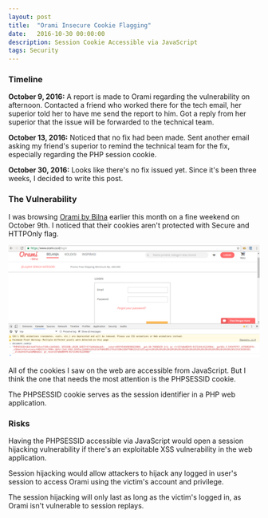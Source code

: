 ```yaml
---
layout: post
title:  "Orami Insecure Cookie Flagging"
date:   2016-10-30 00:00:00
description: Session Cookie Accessible via JavaScript
tags: Security
---
```


### Timeline

__October 9, 2016:__ A report is made to Orami regarding the vulnerability on afternoon. Contacted a friend who worked there for the tech email, her superior told her to have me send the report to him. Got a reply from her superior that the issue will be forwarded to the technical team.

__October 13, 2016:__ Noticed that no fix had been made. Sent another email asking my friend's superior to remind the technical team for the fix, especially regarding the PHP session cookie.

__October 30, 2016:__ Looks like there's no fix issued yet. Since it's been three weeks, I decided to write this post.

### The Vulnerability

I was browsing [Orami by Bilna](https://www.orami.co.id/) earlier this month on a fine weekend on October 9th. I noticed that their cookies aren't protected with Secure and HTTPOnly flag.

![Orami PHPSESSID JavaScript Access](/images/posts/orami-phpsessid-js-access.png)

All of the cookies I saw on the web are accessible from JavaScript. But I think the one that needs the most attention is the PHPSESSID cookie.

The PHPSESSID cookie serves as the session identifier in a PHP web application.

### Risks

Having the PHPSESSID accessible via JavaScript would open a session hijacking vulnerability if there's an exploitable XSS vulnerability in the web application.

Session hijacking would allow attackers to hijack any logged in user's session to access Orami using the victim's account and privilege.

The session hijacking will only last as long as the victim's logged in, as Orami isn't vulnerable to session replays.